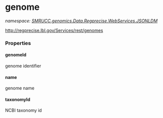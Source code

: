 ﻿# genome
_namespace: [SMRUCC.genomics.Data.Regprecise.WebServices.JSONLDM](./index.md)_

http://regprecise.lbl.gov/Services/rest/genomes




### Properties

#### genomeId
genome identifier
#### name
genome name
#### taxonomyId
NCBI taxonomy id
